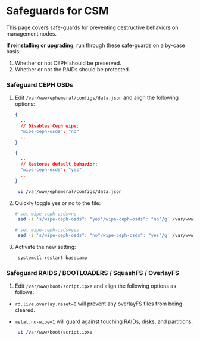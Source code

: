 # Safeguards for CSM

This page covers safe-guards for preventing destructive behaviors on management nodes.

**If reinstalling or upgrading**, run through these safe-guards on a by-case basis:

1. Whether or not CEPH should be preserved.
2. Whether or not the RAIDs should be protected.

### Safeguard CEPH OSDs

1. Edit `/var/www/ephemeral/configs/data.json` and align the following options:

   ```json
   {
     ..
     // Disables Ceph wipe:
     "wipe-ceph-osds": "no"
     ..
   }
   ```

   ```json
   {
     ..
     // Restores default behavior:
     "wipe-ceph-osds": "yes"
     ..
   }
   ```
   ```bash
    vi /var/www/ephemeral/configs/data.json
   ```

1. Quickly toggle yes or no to the file:

   ```bash
   # set wipe-ceph-osds=no
    sed -i 's/wipe-ceph-osds": "yes"/wipe-ceph-osds": "no"/g' /var/www/ephemeral/configs/data.json

   # set wipe-ceph-osds=yes
    sed -i 's/wipe-ceph-osds": "no"/wipe-ceph-osds": "yes"/g' /var/www/ephemeral/configs/data.json
   ```

1. Activate the new setting:

   ```bash
    systemctl restart basecamp
   ```

### Safeguard RAIDS / BOOTLOADERS / SquashFS / OverlayFS

1. Edit `/var/www/boot/script.ipxe` and align the following options as follows:

- `rd.live.overlay.reset=0` will prevent any overlayFS files from being cleared.
- `metal.no-wipe=1` will guard against touching RAIDs, disks, and partitions.

   ```bash
    vi /var/www/boot/script.ipxe
   ```

